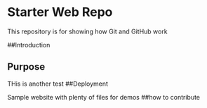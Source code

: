 # Starter Web Repo

This repository is for showing how Git and GitHub work

##Introduction

## Purpose

THis is another test
##Deployment 

Sample website with plenty of files for demos
##how to contribute
